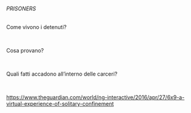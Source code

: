 <h6>PRISONERS</h6>

<p>Come vivono i detenuti?</p> </br>
<p>Cosa provano?</p> </br>
<p>Quali fatti accadono all’interno delle carceri?</p> </br>

<a>https://www.theguardian.com/world/ng-interactive/2016/apr/27/6x9-a-virtual-experience-of-solitary-confinement</a>
